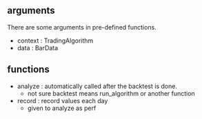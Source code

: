 ## arguments
There are some arguments in pre-defined functions.
* context : TradingAlgorithm
* data : BarData

## functions
* analyze : automatically called after the backtest is done.
  * not sure backtest means run_algorithm or another function
* record : record values each day
  * given to analyze as perf 
